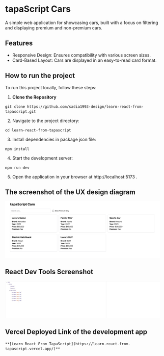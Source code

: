 # tapaScript Cars

A simple web application for showcasing cars, built with a focus on filtering and displaying premium and non-premium cars. 

## Features

- Responsive Design: Ensures compatibility with various screen sizes.
- Card-Based Layout: Cars are displayed in an easy-to-read card format.

## How to run the project

To run this project locally, follow these steps:

1. **Clone the Repository**  

``` 
git clone https://github.com/sadia1993-design/learn-react-from-tapascript.git
```

2. Navigate to the project directory:

``` 
cd learn-react-from-tapascript
```

3. Install dependencies in package json file:

``` 
npm install
```

4. Start the development server:

``` 
npm run dev
```

5. Open the application in your browser at http://localhost:5173 .


## The screenshot of the UX design diagram

![tapaScript Cars](./cars.png)

## React Dev Tools Screenshot

![ React Dev Tool ](./react_dev_tool.jpg)

## Vercel Deployed Link of the development app

``` 
**[Learn React From TapaScript](https://learn-react-from-tapascript.vercel.app/)**
```

